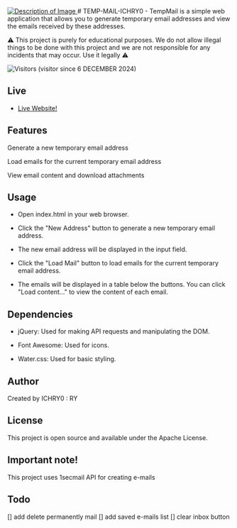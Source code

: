 <a href="https://example.com">
  <img src="https://example.com/image.png" alt="Description of Image">
</a>
# TEMP-MAIL-ICHRY0
- TempMail is a simple web application that allows you to generate temporary email addresses and view the emails received by these addresses. 

 
⚠️ This project is purely for educational purposes. We do not allow illegal things to be done with this project and we are not responsible for any incidents that may occur. Use it legally ⚠️

![Visitors](https://api.visitorbadge.io/api/visitors?path=https%3A%2F%2Fgithub.com%2Fmehmetkahya0%2Ftemp-mail&label=VISITORS&labelColor=%23d9e3f0&countColor=%23263759)
(visitor since 6 DECEMBER 2024)
## Live
- [Live Website!](https://ichry0.github.io/TEMP-MAIL-ICHRY0/)
## Features
Generate a new temporary email address

Load emails for the current temporary email address

View email content and download attachments

## Usage
- Open index.html in your web browser.

- Click the "New Address" button to generate a new temporary email address.

- The new email address will be displayed in the input field.

- Click the "Load Mail" button to load emails for the current temporary email address.

- The emails will be displayed in a table below the buttons. You can click "Load content..." to view the content of each email.

## Dependencies
- jQuery: Used for making API requests and manipulating the DOM.

- Font Awesome: Used for icons.

- Water.css: Used for basic styling.
## Author
Created by ICHRY0 : RY

## License
This project is open source and available under the Apache License.

## Important note!
This project uses 1secmail API for creating e-mails

##  Todo
[] add delete permanently mail
[] add saved e-mails list
[] clear inbox button



